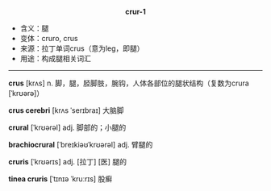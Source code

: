 **<center>crur-1</center>**

- <span class="definition">含义：腿</span>
- <span class="definition">变体：cruro, crus</span>
- <span class="definition">来源：拉丁单词crus（意为leg，即腿）</span>
- <span class="definition">用途：构成腿相关词汇</span>


---


<span class="vocabulary">**crus**</span> [krʌs] n. 脚，腿，胫脚肢，腕钩，人体各部位的腿状结构（复数为crura [ˈkrʊərə]）

<span class="vocabulary">**crus cerebri**</span> [krʌs ˈserɪbraɪ] 大脑脚

<span class="vocabulary">**crural**</span> [ˈkrʊərəl] adj. 脚部的；小腿的

<span class="vocabulary">**brachiocrural**</span> [ˈbreɪkiəʊˈkrʊərəl] adj. 臂腿的

<span class="vocabulary">**cruris**</span> [ˈkrʊərɪs] adj. [拉丁] [医] 腿的

<span class="vocabulary">**tinea cruris**</span> [ˈtɪnɪə ˈkruːrɪs] 股癣
